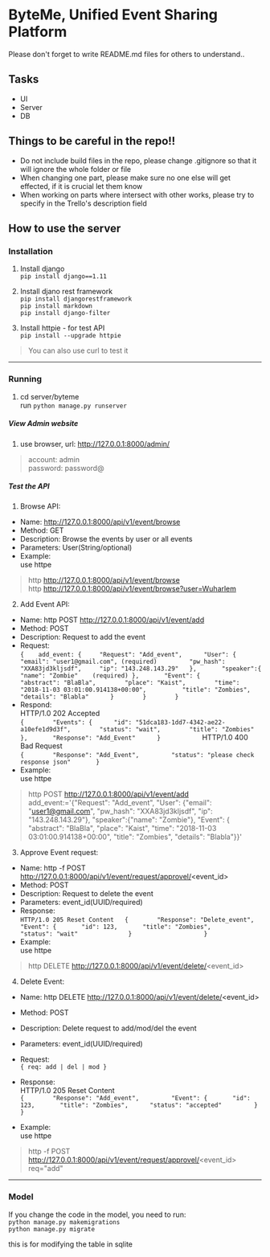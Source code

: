 # ByteMe, Unified Event Sharing Platform

Please don't forget to write README.md files for others to understand..


## Tasks

* UI
* Server
* DB


## Things to be careful in the repo!!

* Do not include build files in the repo, please change .gitignore so that it will ignore the whole folder or file
* When changing one part, please make sure no one else will get effected, if it is crucial let them know
* When working on parts where intersect with other works, please try to specify in the Trello's description field



## How to use the server
### Installation
1. Install django   
`pip install django==1.11`    

2. Install djano rest framework   
`pip install djangorestframework`   
`pip install markdown`    
`pip install django-filter`   

3. Install httpie - for test API    
`pip install --upgrade httpie`    
> You can also use curl to test it    
-----   

### Running
1. cd server/byteme   
run `python manage.py runserver`    

##### View Admin website
1. use browser, url: http://127.0.0.1:8000/admin/   
> account:  admin   
> password: password@   

##### Test the API

1. Browse API:
- Name: http://127.0.0.1:8000/api/v1/event/browse   
- Method: GET   
- Description: Browse the events by user or all events    
- Parameters: User(String/optional)   
- Example:      
use httpe   
> http http://127.0.0.1:8000/api/v1/event/browse   
> http http://127.0.0.1:8000/api/v1/event/browse?user=Wuharlem   

2. Add Event API:
- Name: http POST http://127.0.0.1:8000/api/v1/event/add
- Method: POST
- Description: Request to add the event
- Request:  
``
{   
    add_event: {    
        "Request": "Add_event",     
        "User": {   
            "email": "user1@gmail.com", (required)        
            "pw_hash": "XXA83jd3kljsdf",    
            "ip": "143.248.143.29"  
        },      
        "speaker":{     
            "name": "Zombie"    (required)
        },      
        "Event": {      
            "abstract": "BlaBla",       
            "place": "Kaist",       
            "time": "2018-11-03 03:01:00.914138+00:00",         
            "title": "Zombies",         
            "details": "Blabla"     
        }       
    }       
}       
``
- Respond:      
HTTP/1.0 202 Accepted  
``
{       
    "Events": {     
        "id": "51dca183-1dd7-4342-ae22-a10efe1d9d3f",       
        "status": "wait",       
        "title": "Zombies"      
    },      
    "Response": "Add_Event"     
}           
``
HTTP/1.0 400 Bad Request                
``
{       
    "Response": "Add_Event",        
    "status": "please check response json"      
}       
``
- Example:      
use httpe   
> http POST http://127.0.0.1:8000/api/v1/event/add add_event:='{"Request": "Add_event", "User": {"email": "user1@gmail.com", "pw_hash": "XXA83jd3kljsdf", "ip": "143.248.143.29"}, "speaker":{"name": "Zombie"}, "Event": { "abstract": "BlaBla", "place": "Kaist", "time": "2018-11-03 03:01:00.914138+00:00", "title": "Zombies", "details": "Blabla"}}'  

3. Approve Event request:       
- Name: http -f POST http://127.0.0.1:8000/api/v1/event/request/approvel/<event_id>
- Method: POST
- Description: Request to delete the event
- Parameters: event_id(UUID/required) 
- Response:     
``
HTTP/1.0 205 Reset Content  
{       
    "Response": "Delete_event",        
    "Event": {      
        "id": 123,      
        "title": "Zombies",     
        "status": "wait"             
    }                   
}           
``
- Example:            
use httpe             
> http DELETE http://127.0.0.1:8000/api/v1/event/delete/<event_id> 

4. Delete Event:       
- Name: http DELETE http://127.0.0.1:8000/api/v1/event/delete/<event_id>
- Method: POST
- Description: Delete request to add/mod/del the event
- Parameters: event_id(UUID/required) 
- Request:    
``
{
    req: add | del | mod
}
``
- Response:     
HTTP/1.0 205 Reset Content  
``
{       
    "Response": "Add_event",        
    "Event": {      
        "id": 123,      
        "title": "Zombies",     
        "status": "accepted"        
    }           
}
``

- Example:      
use httpe       
> http -f POST http://127.0.0.1:8000/api/v1/event/request/approvel/<event_id> req="add"


-----
### Model
If you change the code in the model, you need to run:   
`python manage.py makemigrations`   
`python manage.py migrate`    
    
this is for modifying the table in sqlite   
